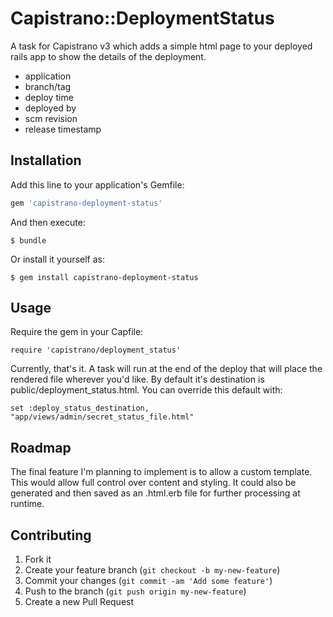 # Capistrano::DeploymentStatus

A task for Capistrano v3 which adds a simple html page to your deployed rails app to show the details of the deployment.

* application
* branch/tag
* deploy time
* deployed by
* scm revision
* release timestamp

## Installation

Add this line to your application's Gemfile:

```ruby
gem 'capistrano-deployment-status'
```

And then execute:

    $ bundle

Or install it yourself as:

    $ gem install capistrano-deployment-status

## Usage

Require the gem in your Capfile:

```
require 'capistrano/deployment_status'
```

Currently, that's it. A task will run at the end of the deploy that will place the rendered file wherever you'd like. By default it's destination is public/deployment_status.html. You can override this default with:

```
set :deploy_status_destination, "app/views/admin/secret_status_file.html"
```

## Roadmap

The final feature I'm planning to implement is to allow a custom template. This would allow full control over content and styling. It could also be generated and then saved as an .html.erb file for further processing at runtime.

## Contributing

1. Fork it
2. Create your feature branch (`git checkout -b my-new-feature`)
3. Commit your changes (`git commit -am 'Add some feature'`)
4. Push to the branch (`git push origin my-new-feature`)
5. Create a new Pull Request
